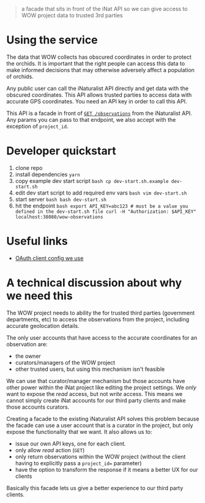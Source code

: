 > a facade that sits in front of the iNat API so we can give access to WOW
> project data to trusted 3rd parties

# Using the service
The data that WOW collects has obscured coordinates in order to protect the
orchids. It is important that the right people can access this data to make
informed decisions that may otherwise adversely affect a population of orchids.

Any public user can call the iNaturalist API directly and get data with the
obscured coordinates. This API allows trusted parties to access data with
accurate GPS coordinates. You need an API key in order to call this API.

This API is a facade in front of [`GET
/observations`](https://api.inaturalist.org/v1/docs/#!/Observations/get_observations)
from the iNaturalist API. Any params you can pass to that endpoint, we also
accept with the exception of `project_id`.

# Developer quickstart
  1. clone repo
  1. install dependencies `yarn`
  1. copy example dev start script
    ```bash
    cp dev-start.sh.example dev-start.sh
    ```
  1. edit dev start script to add required env vars
    ```bash
    vim dev-start.sh
    ```
  1. start server
    ```bash
    bash dev-start.sh
    ```
  1. hit the endpoint
    ```bash
    export API_KEY=abc123 # must be a value you defined in the dev-start.sh file
    curl -H "Authorization: $API_KEY" localhost:38080/wow-observations
    ```

# Useful links
  - [OAuth client config we use](https://www.inaturalist.org/oauth/applications/508)

# A technical discussion about why we need this
The WOW project needs to ability the for trusted third parties (government
departments, etc) to access the observations from the project, including
accurate geolocation details.

The only user accounts that have access to the accurate coordinates for an
observation are:
  - the owner
  - curators/managers of the WOW project
  - other trusted users, but using this mechanism isn't feasible

We can use that curator/manager mechanism but those accounts have other power
within the iNat project like editing the project settings. We *only* want to
expose the *read* access, but not *write* access. This means we cannot simply
create iNat accounts for our third party clients and make those accounts
curators.

Creating a facade to the existing iNaturalist API solves this problem because
the facade can use a user account that is a curator in the project, but only
expose the functionality that we want. It also allows us to:
  - issue our own API keys, one for each client.
  - only allow *read* action (`GET`)
  - only return observations within the WOW project (without the client having
      to explicitly pass a `project_id=` parameter)
  - have the option to transform the response if it means a better UX for our
      clients

Basically this facade lets us give a better experience to our third party
clients.
